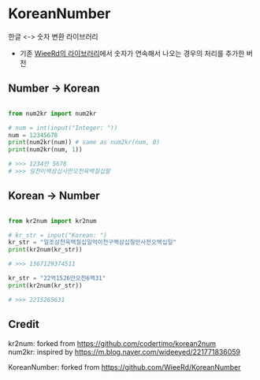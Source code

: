 # KoreanNumber

한글 <-> 숫자 변환 라이브러리

* 기존 [WieeRd의 라이브러리](https://github.com/WieeRd/KoreanNumber)에서 숫자가 연속해서 나오는 경우의 처리를 추가한 버전

## Number -> Korean

```python

from num2kr import num2kr

# num = int(input("Integer: "))
num = 12345678
print(num2kr(num)) # same as num2kr(num, 0)
print(num2kr(num, 1))

# >>> 1234만 5678
# >>> 일천이백삼십사만오천육백칠십팔

```

## Korean -> Number

```python

from kr2num import kr2num

# kr_str = input("Korean: ")
kr_str = "일조삼천육백칠십일억이천구백삼십칠만사천오백십일"
print(kr2num(kr_str))

# >>> 1367129374511

kr_str = "22억1526만오천6백31"
print(kr2num(kr_str))

# >>> 2215265631

```


## Credit

kr2num: forked from https://github.com/codertimo/korean2num  
num2kr: inspired by https://m.blog.naver.com/wideeyed/221771836059

KoreanNumber: forked from https://github.com/WieeRd/KoreanNumber